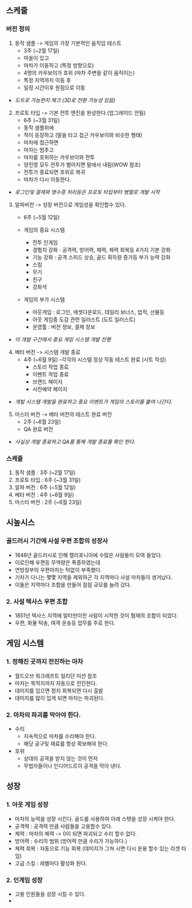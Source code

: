 ## 스케줄
### 버전 정의
1) 동작 샘플 -> 게임의 가장 기본적인 움직임 테스트
    - 3주 (~2월 17일)
    - 마을이 있고 
    - 마차가 이동하고 (특정 방향으로)
    - 4명의 카우보이가 호위 (마차 주변을 같이 움직이는)
    - 특정 지역까지 이동 후
    - 일정 시간이후 원점으로 이동
- <i> 도트로 가능한지 체크 (3D로 전환 가능성 있음)</i>

2) 프로토 타입 -> 기본 전투 엔진을 완성한다.(업그레이드 안됨)
    - 6주 (~3월 31일)
    - 동작 샘플위에 
    - 적이 등장하고 (말을 타고 접근 카우보이와 비슷한 형태)
    - 마차에 접근하면 
    - 마자는 멈추고 
    - 마차를 호위하는 카우보이와 전투
    - 양진영 모두 전투가 벌어지면 말에서 내림(WOW 참조)
    - 전투가 종료되면 호위로 복귀
    - 마차가 다시 이동한다.
- <i>로그인및 결제와 영수증 처리등은 프로토 타입부터 병렬로 개발 시작 </i> 

3) 알파버전 -> 성장 버전으로 게임성을 확인할수 있다.
    - 6주 (~5월 12일)
    - 게임의 중요 시스템    
      - 전투 인게임 
      - 경험치 강화 : 공격력, 방어력, 체력, 체력 회복등 4가지 기본 강화 
      - 기능 강화 : 공격 스피드 상승, 골드 획득량 증가등 부가 능력 강화 
      - 스킬 
      - 무기
      - 친구
      - 강화석
    
    - 게임의 부가 시스템   
      - 아웃게임 : 로그인, 에셋다운로드, 데일리 보너스, 업적, 선물등
      - 아웃 게임중 도감 관련 일러스트 (도트 일러스트)
      - 운영툴 : 버전 정보, 결제 정보
- <i>이 개발 구간에서 중요 게임 시스템 개발 진행</i>
   
4) 베타 버전 -> 시스템 개발 종료
    - 4주 (~6월 9일)
        -각각의 시스템 정상 작동 테스트 완료 (시트 작성)
        - 스토리 작업 종료 
        - 이벤트 작업 종료
        - 브랜드 페이지
        - 사전예약 페이지
- <i>개발 시스템 개발을 완료하고 중요 이벤트가 게임의 스토리를 붙여 나간다.</i>

5) 마스터 버전 -> 베타 버전의 테스트 완료 버전
    - 2주 (~6월 23일)
    - QA 완료 버전 
- <i>사실상 개발 종료하고 QA를 통해 개발 종료를 확인 한다.</i>


### 스케줄
1) 동작 샘플   : 3주 (~2월 17일)
2) 프로토 타입 : 6주 (~3월 31일)
3) 알파 버전   : 6주 (~5월 12일)
4) 베타 버전   : 4주 (~6월 9일)
5) 마스터 버전 : 2주 (~6월 23일)

## 시높시스
### 골드러시 기간에 사설 우편 조합의 성장사
- 1848년 골드러시로 인해 캘리포니아에 수많은 사람들이 모여 들었다. 
- 이로인해 우편등 무역량은 폭증하였는데 
- 연방정부의 우편마차는 턱없이 부족했다. 
- 기차가 다니는 몇몇 지역을 제외하곤 각 지역마다 사설 마차들이 생겨났다. 
- 이들은 지역마다 조합을 만들어 점점 규모를 늘려 갔다. 

### 2. 사설 텍사스 우편 조합
- 1851년 텍사스 지역에 알터만이란 사람이 시작한 것이 협재의 조합이 되었다. 
- 우편, 화물 탁송, 여객 운송등 업무를 주로 한다. 


## 게임 시스템
### 1. 정해진 곳까지 전진하는 마차
- 월드오브 워크래프트 일리단 미션 참조 
- 마차는 목적지까지 자동으로 전진한다. 
- 데미지를 입으면 정지 회복되면 다시 출발 
- 데미지를 많이 입게 되면 마차는 파괴된다.

### 2. 마차의 파괴를 막아야 한다. 
  - 수리
    - 지속적으로 마차를 수리해야 한다. 
    - 해당 공구및 재료를 항상 확보해야 한다. 
  - 호위
    - 상대의 공격을 받지 않는 것이 먼저
    - 무법자들이나 인디어드르이 공격을 막아 낸다. 

## 성장 
### 1. 아웃 게임 성장 
- 마차의 능력을 성장 시킨다. 골드를 사용하여 아래 스탯을 성장 시켜야 한다.
- 공격력 : 공격력 만큼 사람들을 고용할수 있다. 
- 체력 : 마차의 체력 -> 0이 되면 파괴되고 수리 할수 없다. 
- 방어력 : 수리의 범위 (방어력 만큼 수리가 가능하다.)
- 체력 회복 : 자동으로 기능 회복 (데미지가 그쳐 시면 다시 운용 할수 있는 리셋 타임)
- 고급 스킬 : 레벨마다 활성화 된다. 

### 2. 인게임 성장
- 고용 인원들을 성장 시킬 수 있다. 
- 
